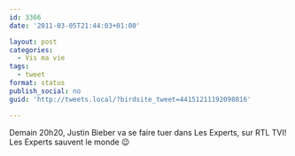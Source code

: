 ```yaml
---
id: 3366
date: '2011-03-05T21:44:03+01:00'

layout: post
categories:
  - Vis ma vie
tags:
  - tweet
format: status
publish_social: no
guid: 'http://tweets.local/?birdsite_tweet=44151211192098816'

---
```


Demain 20h20, Justin Bieber va se faire tuer dans Les Experts, sur RTL TVI! Les Experts sauvent le monde 😉
